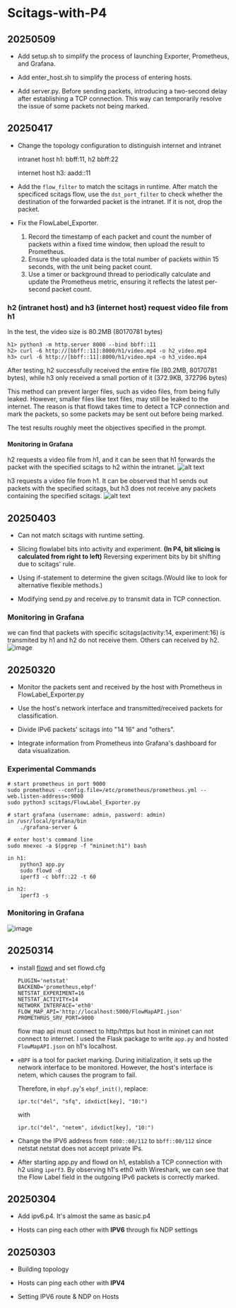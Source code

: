 # Scitags-with-P4

## 20250509

- Add setup.sh to simplify the process of launching Exporter, Prometheus, and Grafana.

- Add enter_host.sh to simplify the process of entering hosts.

- Add server.py. Before sending packets, introducing a two-second delay after establishing a TCP connection. This way can temporarily resolve the issue of some packets not being marked.

## 20250417

- Change the topology configuration to distinguish internet and intranet

    intranet host h1: bbff:11, h2 bbff:22

    internet host h3: aadd::11

- Add the `flow_filter` to match the scitags in runtime. After match the specificed scitags flow, use the `dst_port_filter` to check whether the destination of the forwarded packet is the intranet. If it is not, drop the packet.

- Fix the FlowLabel_Exporter. 
    1. Record the timestamp of each packet and count the number of packets within a fixed time window, then upload the result to Prometheus. 
    2. Ensure the uploaded data is the total number of packets within 15 seconds, with the unit being packet count. 
    3. Use a timer or background thread to periodically calculate and update the Prometheus metric, ensuring it reflects the latest per-second packet count.

### h2 (intranet host) and h3 (internet host) request video file from h1

In the test, the video size is 80.2MB (80170781 bytes)

```
h1> python3 -m http.server 8000 --bind bbff::11
h2> curl -6 http://[bbff::11]:8000/h1/video.mp4 -o h2_video.mp4
h3> curl -6 http://[bbff::11]:8000/h1/video.mp4 -o h3_video.mp4
```

After testing, h2 successfully received the entire file (80.2MB, 80170781 bytes), while h3 only received a small portion of it (372.9KB, 372796 bytes)

This method can prevent larger files, such as video files, from being fully leaked. However, smaller files like text files, may still be leaked to the internet. The reason is that flowd takes time to detect a TCP connection and mark the packets, so some packets may be sent out before being marked.

The test results roughly meet the objectives specified in the prompt.

#### Monitoring in Grafana

h2 requests a video file from h1, and it can be seen that h1 forwards the packet with the specified scitags to h2 within the intranet.
![alt text](./image/h2Transmitting.png) 

h3 requests a video file from h1. It can be observed that h1 sends out packets with the specified scitags, but h3 does not receive any packets containing the specified scitags.
![alt text](./image/h3Transmitting.png)

## 20250403

- Can not match scitags with runtime setting.

- Slicing flowlabel bits into activity and experiment. **(In P4, bit slicing is calculated from right to left)** Reversing experiment bits by bit shifting due to scitags' rule.

- Using if-statement to determine the given scitags.(Would like to look for alternative flexible methods.)

- Modifying send.py and receive.py to transmit data in TCP connection.

### Monitoring in Grafana
we can find that packets with specific scitags(activity:14, experiment:16) is transmited by h1 and h2 do not receive them. Others can received by h2.
![image](./image/DropPacket.png)

## 20250320

- Monitor the packets sent and received by the host with Prometheus in FlowLabel_Exporter.py

- Use the host's network interface and transmitted/received packets for classification.

- Divide IPv6 packets' scitags into "14 16" and "others".

- Integrate information from Prometheus into Grafana's dashboard for data visualization.

### Experimental Commands
```
# start prometheus in port 9000
sudo prometheus --config.file=/etc/prometheus/prometheus.yml --web.listen-address=:9000
sudo python3 scitags/FlowLabel_Exporter.py

# start grafana (username: admin, password: admin)
in /usr/local/grafana/bin
    ./grafana-server &

# enter host's command line
sudo mnexec -a $(pgrep -f "mininet:h1") bash

in h1:
    python3 app.py
    sudo flowd -d
    iperf3 -c bbff::22 -t 60

in h2:
    iperf3 -s
```

### Monitoring in Grafana
![image](./image/Monitoring.png)

## 20250314

- install [flowd](https://github.com/scitags/flowd) and set flowd.cfg
    ```
    PLUGIN='netstat'
    BACKEND='prometheus,ebpf'
    NETSTAT_EXPERIMENT=16
    NETSTAT_ACTIVITY=14
    NETWORK_INTERFACE='eth0'
    FLOW_MAP_API='http://localhost:5000/FlowMapAPI.json'
    PROMETHRUS_SRV_PORT=9000
    ```
    flow map api must connect to http/https but host in mininet can not connect to internet. I used the Flask package to write `app.py` and hosted `FlowMapAPI.json` on h1's localhost.

- `eBPF` is a tool for packet marking. During initialization, it sets up the network interface to be monitored. However, the host's interface is netem, which causes the program to fail.

    Therefore, in `ebpf.py`'s `ebpf_init()`, replace:
    ```
    ipr.tc("del", "sfq", idxdict[key], "10:")
    ```
    with
    ```
    ipr.tc("del", "netem", idxdict[key], "10:")
    ```

- Change the IPV6 address from `fd00::00/112` to `bbff::00/112` since netstat netstat does not accept private IPs.

- After starting app.py and flowd on h1, establish a TCP connection with h2 using `iperf3`. By observing h1's eth0 with Wireshark, we can see that the Flow Label field in the outgoing IPv6 packets is correctly marked.

## 20250304

- Add ipv6.p4. It's almost the same as basic.p4

- Hosts can ping each other with **IPV6** through fix NDP settings


## 20250303
- Building topology 

- Hosts can ping each other with **IPV4**

- Setting IPV6 route & NDP on Hosts
